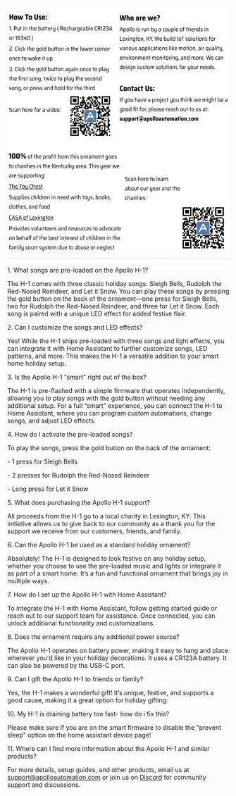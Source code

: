 ![](../../assets/apollo-h-1-info.png)

1\. What songs are pre-loaded on the Apollo H-1?

The H-1 comes with three classic holiday songs: Sleigh Bells, Rudolph the Red-Nosed Reindeer, and Let it Snow. You can play these songs by pressing the gold button on the back of the ornament—one press for Sleigh Bells, two for Rudolph the Red-Nosed Reindeer, and three for Let it Snow. Each song is paired with a unique LED effect for added festive flair.

2\. Can I customize the songs and LED effects?

Yes! While the H-1 ships pre-loaded with three songs and light effects, you can integrate it with Home Assistant to further customize songs, LED patterns, and more. This makes the H-1 a versatile addition to your smart home holiday setup.

3\. Is the Apollo H-1 “smart” right out of the box?

The H-1 is pre-flashed with a simple firmware that operates independently, allowing you to play songs with the gold button without needing any additional setup. For a full “smart” experience, you can connect the H-1 to Home Assistant, where you can program custom automations, change songs, and adjust LED effects.

4\. How do I activate the pre-loaded songs?

To play the songs, press the gold button on the back of the ornament:

\- 1 press for Sleigh Bells

\- 2 presses for Rudolph the Red-Nosed Reindeer

\- Long press for Let it Snow

5\. What does purchasing the Apollo H-1 support?

All proceeds from the H-1 go to a local charity in Lexington, KY. This initiative allows us to give back to our community as a thank you for the support we receive from our customers, friends, and family.

6\. Can the Apollo H-1 be used as a standard holiday ornament?

Absolutely! The H-1 is designed to look festive on any holiday setup, whether you choose to use the pre-loaded music and lights or integrate it as part of a smart home. It’s a fun and functional ornament that brings joy in multiple ways.

7\. How do I set up the Apollo H-1 with Home Assistant?

To integrate the H-1 with Home Assistant, follow getting started guide or reach out to our support team for assistance. Once connected, you can unlock additional functionality and customizations.

8\. Does the ornament require any additional power source?

The Apollo H-1 operates on battery power, making it easy to hang and place wherever you'd like in your holiday decorations. It uses a CR123A battery. It can also be powered by the USB-C port.

9\. Can I gift the Apollo H-1 to friends or family?

Yes, the H-1 makes a wonderful gift! It’s unique, festive, and supports a good cause, making it a great option for holiday gifting.

10\. My H-1 is draining battery too fast- how do i fix this?

Please make sure if you are on the smart firmware to disable the "prevent sleep" option on the home assistant device page!

11\. Where can I find more information about the Apollo H-1 and similar products?

For more details, setup guides, and other products, email us at support@apolloautomation.com or join us on [Discord](dsc.gg/apolloautomation) for community support and discussions.